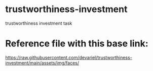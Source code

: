 # trustworthiness-investment
trustworthiness investment task

# Reference file with this base link:
https://raw.githubusercontent.com/devariel/trustworthiness-investment/main/assets/img/faces/